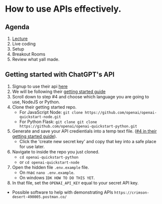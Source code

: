 # How to use APIs effectively. 

## Agenda
1. [Lecture](https://docs.google.com/presentation/d/1RtWKVZm53h316OjjiOz1QdWUWakjyvDrZ5m24Uy8rvw/edit#slide=id.p)
2. Live coding
3. Setup
4. Breakout Rooms
5. Review what yall made. 

## Getting started with ChatGPT's API
1. Signup to use their api [here](https://platform.openai.com/signup)
1. We will be following their [getting started guide](https://platform.openai.com/docs/quickstart/build-your-application)
1. Scroll down to step #4 and choose which language you are going to use, NodeJS or Python.
1. Clone their getting started repo.
    * For JavaScript Node: `git clone https://github.com/openai/openai-quickstart-node.git`
    * For Python Flask: `git clone git clone https://github.com/openai/openai-quickstart-python.git`
1. Generate and save your API credientials into a temp text file. ([#4 in their getting started guide](https://platform.openai.com/docs/quickstart/build-your-application)).  
    * Click the 'create new secret key' and copy that key into a safe place for use later. 
1. Navigate to inside the repo you just cloned.
    * `cd openai-quickstart-python`
    * or `cd openai-quickstart-node`
1. Open the hidden file `.env.example` file.
    * On mac `nano .env.example`.
    * On windows `IDK HOW TO DO THIS YET`.
1. In that file, set the `OPENAI_API_KEY` equal to your secret API key.



* Possible software to help with demonstrating APIs `https://crimson-desert-490005.postman.co/`

